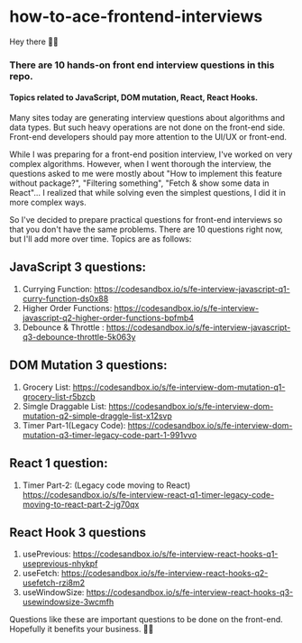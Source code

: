# how-to-ace-frontend-interviews

Hey there 👋🏻


### There are 10 hands-on front end interview questions in this repo. 
#### Topics related to JavaScript, DOM mutation, React, React Hooks. 


Many sites today are generating interview questions about algorithms and data types. But such heavy operations are not done on the front-end side. Front-end developers should pay more attention to the UI/UX or front-end.

While I was preparing for a front-end position interview, I've worked on very complex algorithms. However, when I went thorough the interview, the questions asked to me were mostly about "How to implement this feature without package?", "Filtering something", "Fetch & show some data in React"... I realized that while solving even the simplest questions, I did it in more complex ways.

So I've decided to prepare practical questions for front-end interviews so that you don't have the same problems. There are 10 questions right now, but I'll add more over time. Topics are as follows:


## JavaScript 3 questions:

1. Currying Function: https://codesandbox.io/s/fe-interview-javascript-q1-curry-function-ds0x88
2. Higher Order Functions: https://codesandbox.io/s/fe-interview-javascript-q2-higher-order-functions-bpfmb4
3. Debounce & Throttle : https://codesandbox.io/s/fe-interview-javascript-q3-debounce-throttle-5k063y

## DOM Mutation 3 questions:

1. Grocery List: https://codesandbox.io/s/fe-interview-dom-mutation-q1-grocery-list-r5bzcb
2. Simgle Draggable List: https://codesandbox.io/s/fe-interview-dom-mutation-q2-simple-draggle-list-x12svp
3. Timer Part-1(Legacy Code):  https://codesandbox.io/s/fe-interview-dom-mutation-q3-timer-legacy-code-part-1-991vvo 

## React 1 question: 

1. Timer Part-2: (Legacy code moving to React) https://codesandbox.io/s/fe-interview-react-q1-timer-legacy-code-moving-to-react-part-2-jg70qx

## React Hook 3 questions
1. usePrevious: https://codesandbox.io/s/fe-interview-react-hooks-q1-useprevious-nhykpf
2. useFetch: https://codesandbox.io/s/fe-interview-react-hooks-q2-usefetch-rzi8m2
3. useWindowSize: https://codesandbox.io/s/fe-interview-react-hooks-q3-usewindowsize-3wcmfh


Questions like these are important questions to be done on the front-end. Hopefully it benefits your business. 🤘🏻




